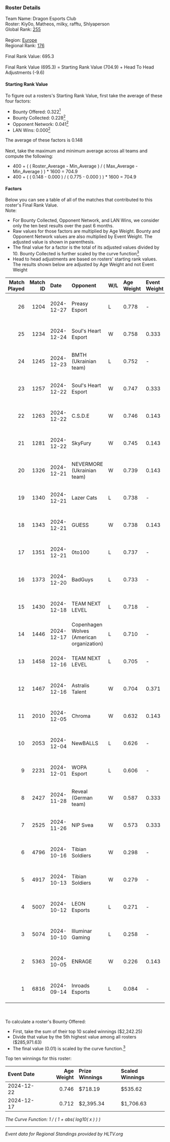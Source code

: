 ### Roster Details<br />
Team Name: Dragon Esports Club<br />
Roster: Kiy0o, Matheos, milky, rafftu, Shlyaperson<br />
Global Rank: [255](../../standings_global_2025_02_28.md)<br />
<br />
Region: [Europe]( ../../standings_europe_2025_02_28.md)<br />
Regional Rank: [176]( ../../standings_europe_2025_02_28.md)<br />
<br />
Final Rank Value:  695.3<br />
<br />
Final Rank Value (695.3) = Starting Rank Value (704.9) + Head To Head Adjustments (-9.6)<br />

#### Starting Rank Value<br />
To figure out a rosters's Starting Rank Value, first take the average of these four factors:<br />
- Bounty Offered: 0.322[<sup>1</sup>](#table2)
- Bounty Collected: 0.228[<sup>2</sup>](#table1)
- Opponent Network: 0.041[<sup>2</sup>](#table1)
- LAN Wins: 0.000[<sup>2</sup>](#table1)

The average of these factors is 0.148<br />
<br />
Next, take the maximum and minimum average across all teams and compute the following:<br />
- 400 + ( ( Roster_Average - Min_Average ) / ( Max_Average - Min_Average ) ) * 1600 = 704.9
- 400 + ( ( 0.148 - 0.000 ) / ( 0.775 - 0.000 ) ) * 1600 = 704.9


#### Factors<br />
Below you can see a table of all of the matches that contributed to this roster's Final Rank Value.<br />
Note:<br />

- For Bounty Collected, Opponent Network, and LAN Wins, we consider only the ten best results over the past 6 months.
- Raw values for those factors are multiplied by Age Weight. Bounty and Opponent Network values are also multiplied by Event Weight. The adjusted value is shown in parenthesis.
- The final value for a factor is the total of its adjusted values divided by 10. Bounty Collected is further scaled by the curve function[<sup>3</sup>](#curveFunction)
- Head to head adjustments are based on rosters' starting rank values. The results shown below are adjusted by Age Weight and not Event Weight
<span id="table1"></span><br />


| Match Played | Match ID | Date       | Opponent                                  | W/L | Age Weight | Event Weight | Bounty Collected | Opponent Network | LAN Wins  | H2H Adj. | Roster                                           |
| -: | -: | :- | :- | :- | :- | :- | :- | :- | :- | -: | :- |
|           26 |     1204 | 2024-12-27 | Preasy Esport                             | L   | 0.778      | -            | -                | -                | -         |    -9.81 | Kiy0o, Matheos, milky, rafftu, Shlyaperson       |
|           25 |     1234 | 2024-12-24 | Soul's Heart Esport                       | W   | 0.758      | 0.333        | 0.000 (0.000)    | 0.037 (0.009)    | 0 (0.000) |     3.84 | Kiy0o, Matheos, milky, rafftu, Shlyaperson       |
|           24 |     1245 | 2024-12-23 | BMTH (Ukrainian team)                     | L   | 0.752      | -            | -                | -                | -         |   -17.34 | Kiy0o, Matheos, milky, rafftu, Shlyaperson       |
|           23 |     1257 | 2024-12-22 | Soul's Heart Esport                       | W   | 0.747      | 0.333        | 0.000 (0.000)    | 0.037 (0.009)    | 0 (0.000) |     3.37 | Kiy0o, Matheos, milky, rafftu, Shlyaperson       |
|           22 |     1263 | 2024-12-22 | C.S.D.E                                   | W   | 0.746      | 0.143        | 0.008 (0.001)    | 0.166 (0.018)    | 0 (0.000) |    11.75 | kiy0o, milky, rafftu, Shlyaperson, Зippoch       |
|           21 |     1281 | 2024-12-22 | SkyFury                                   | W   | 0.745      | 0.143        | 0.005 (0.001)    | 0.367 (0.039)    | 0 (0.000) |    11.71 | kiy0o, milky, rafftu, Shlyaperson, Зippoch       |
|           20 |     1326 | 2024-12-21 | NEVERMORE (Ukrainian team)                | W   | 0.739      | 0.143        | 0.012 (0.001)    | 0.977 (0.103)    | 0 (0.000) |    16.34 | kiy0o, milky, rafftu, Shlyaperson, Зippoch       |
|           19 |     1340 | 2024-12-21 | Lazer Cats                                | L   | 0.738      | -            | -                | -                | -         |    -9.13 | 3ippoch, Kiy0o, milky, rafftu, Shlyaperson       |
|           18 |     1343 | 2024-12-21 | GUESS                                     | W   | 0.738      | 0.143        | 0.000 (0.000)    | 0.000 (0.000)    | 0 (0.000) |     6.00 | kiy0o, milky, rafftu, Shlyaperson, Зippoch       |
|           17 |     1351 | 2024-12-21 | 0to100                                    | L   | 0.737      | -            | -                | -                | -         |    -9.99 | 3ippoch, Kiy0o, milky, rafftu, Shlyaperson       |
|           16 |     1373 | 2024-12-20 | BadGuys                                   | L   | 0.733      | -            | -                | -                | -         |   -14.03 | kiy0o, milky, rafftu, Shlyaperson, Зippoch       |
|           15 |     1430 | 2024-12-18 | TEAM NEXT LEVEL                           | L   | 0.718      | -            | -                | -                | -         |    -6.16 | fakerealityy, Kiy0o, milky, rafftu, Shlyaperson  |
|           14 |     1446 | 2024-12-17 | Copenhagen Wolves (American organization) | L   | 0.710      | -            | -                | -                | -         |    -5.13 | fakerealityy, Kiy0o, milky, rafftu, Shlyaperson  |
|           13 |     1458 | 2024-12-16 | TEAM NEXT LEVEL                           | L   | 0.705      | -            | -                | -                | -         |    -6.21 | fakerealityy, Kiy0o, milky, rafftu, Shlyaperson  |
|           12 |     1467 | 2024-12-16 | Astralis Talent                           | W   | 0.704      | 0.371        | 0.003 (0.001)    | 0.640 (0.167)    | 0 (0.000) |    13.67 | fakerealityy, Kiy0o, milky, rafftu, Shlyaperson  |
|           11 |     2010 | 2024-12-05 | Chroma                                    | W   | 0.632      | 0.143        | 0.006 (0.001)    | 0.102 (0.009)    | 0 (0.000) |    10.20 | fakerealityy, Kiy0o, milky, rafftu, Shlyaperson  |
|           10 |     2053 | 2024-12-04 | NewBALLS                                  | L   | 0.626      | -            | -                | -                | -         |   -10.91 | fakerealityy, Kiy0o, milky, rafftu, Shlyaperson  |
|            9 |     2231 | 2024-12-01 | WOPA Esport                               | L   | 0.606      | -            | -                | -                | -         |    -6.31 | fakerealityy, Kiy0o, milky, rafftu, Shlyaperson  |
|            8 |     2427 | 2024-11-28 | Reveal (German team)                      | W   | 0.587      | 0.333        | 0.001 (0.000)    | 0.209 (0.041)    | 0 (0.000) |     8.07 | fakerealityy, Kiy0o, milky, rafftu, Shlyaperson  |
|            7 |     2525 | 2024-11-26 | NIP Svea                                  | W   | 0.573      | 0.333        | -                | 0.052 (0.010)    | 0 (0.000) |     2.98 | fakerealityy, Kiy0o, milky, rafftu, Shlyaperson  |
|            6 |     4796 | 2024-10-16 | Tibian Soldiers                           | W   | 0.298      | -            | -                | -                | -         |     1.45 | auth0ri, fakerealityy, kiy0o, milky, Shlyaperson |
|            5 |     4917 | 2024-10-13 | Tibian Soldiers                           | W   | 0.279      | -            | -                | -                | -         |     1.38 | auth0ri, fakerealityy, kiy0o, milky, Shlyaperson |
|            4 |     5007 | 2024-10-12 | LEON Esports                              | L   | 0.271      | -            | -                | -                | -         |    -3.21 | auth0ri, fakerealityy, Kiy0o, milky, Shlyaperson |
|            3 |     5074 | 2024-10-10 | Illuminar Gaming                          | L   | 0.258      | -            | -                | -                | -         |    -1.97 | auth0ri, fakerealityy, kiy0o, milky, Shlyaperson |
|            2 |     5363 | 2024-10-05 | ENRAGE                                    | W   | 0.226      | 0.143        | 0.000 (0.000)    | -                | -         |     1.88 | auth0ri, fakerealityy, kiy0o, milky, Shlyaperson |
|            1 |     6816 | 2024-09-14 | Inroads Esports                           | L   | 0.084      | -            | -                | -                | -         |    -2.05 | Kiy0o, milky, rafftu, tripex17, xxlafy           |

<br />
<span id="table2"></span><br />
To calculate a roster's Bounty Offered:<br />

- First, take the sum of their top 10 scaled winnings ($2,242.25)
- Divide that value by the 5th highest value among all rosters ($285,971.63)
- The final value (0.01) is scaled by the curve function.[<sup>3</sup>](#curveFunction)

Top ten winnings for this roster:<br />

| Event Date | Age Weight | Prize Winnings | Scaled Winnings |
| :- | -: | :- | :- |
| 2024-12-22 |      0.746 | $718.19        | $535.62         |
| 2024-12-17 |      0.712 | $2,395.34      | $1,706.63       |


<span id="curveFunction"></span>_The Curve Function: 1 / ( 1 + abs( log10( x ) ) )_<br />

---
_Event data for Regional Standings provided by HLTV.org_<br />
